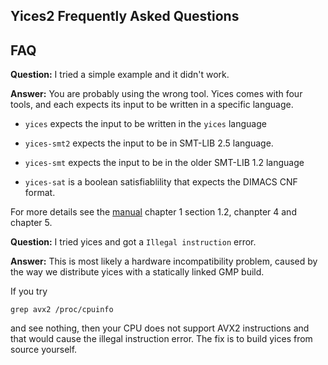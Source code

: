 ## Yices2 Frequently Asked Questions


## FAQ

**Question:** I tried a simple example and it didn't work.

**Answer:** You are probably using the wrong tool.
Yices comes with four tools, and each expects its input
to be written in a specific language.

* `yices`  expects the input to be written in the `yices` language

* `yices-smt2` expects the input to be in SMT-LIB 2.5 language.

* `yices-smt` expects the input to be in the older SMT-LIB 1.2 language

* `yices-sat` is a boolean satisfiablility that expects the DIMACS CNF format.

For more details see the [manual](http://yices.csl.sri.com/papers/manual.pdf) chapter 1 section 1.2, chanpter 4 and
chapter 5.



**Question:** I tried yices and got a `Illegal instruction` error.

**Answer:** This is most likely a hardware incompatibility problem, caused by the
way we distribute yices with a statically linked GMP build.

If you try
```
grep avx2 /proc/cpuinfo
```
and see nothing, then your CPU does not support AVX2 instructions and that would cause
the illegal instruction error. The fix is to build yices from source yourself.
